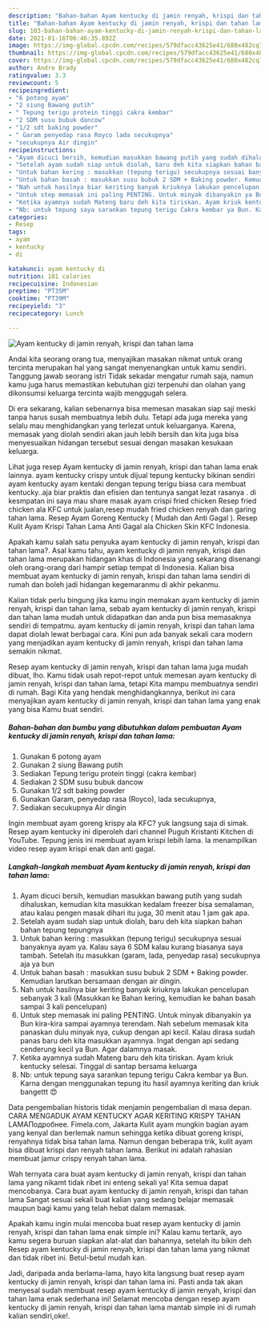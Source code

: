 ```yaml
---
description: "Bahan-bahan Ayam kentucky di jamin renyah, krispi dan tahan lama yang enak dan Mudah Dibuat"
title: "Bahan-bahan Ayam kentucky di jamin renyah, krispi dan tahan lama yang enak dan Mudah Dibuat"
slug: 103-bahan-bahan-ayam-kentucky-di-jamin-renyah-krispi-dan-tahan-lama-yang-enak-dan-mudah-dibuat
date: 2021-01-16T06:46:35.892Z
image: https://img-global.cpcdn.com/recipes/579dfacc43625e41/680x482cq70/ayam-kentucky-di-jamin-renyah-krispi-dan-tahan-lama-foto-resep-utama.jpg
thumbnail: https://img-global.cpcdn.com/recipes/579dfacc43625e41/680x482cq70/ayam-kentucky-di-jamin-renyah-krispi-dan-tahan-lama-foto-resep-utama.jpg
cover: https://img-global.cpcdn.com/recipes/579dfacc43625e41/680x482cq70/ayam-kentucky-di-jamin-renyah-krispi-dan-tahan-lama-foto-resep-utama.jpg
author: Andre Brady
ratingvalue: 3.3
reviewcount: 5
recipeingredient:
- "6 potong ayam"
- "2 siung Bawang putih"
- " Tepung terigu protein tinggi cakra kembar"
- "2 SDM susu bubuk dancow"
- "1/2 sdt baking powder"
- " Garam penyedap rasa Royco lada secukupnya"
- "secukupnya Air dingin"
recipeinstructions:
- "Ayam dicuci bersih, kemudian masukkan bawang putih yang sudah dihaluskan, kemudian kita masukkan kedalam freezer bisa semalaman, atau kalau pengen masak dihari itu juga, 30 menit atau 1 jam gak apa."
- "Setelah ayam sudah siap untuk diolah, baru deh kita siapkan bahan bahan tepung tepungnya"
- "Untuk bahan kering : masukkan (tepung terigu) secukupnya sesuai banyaknya ayam ya. Kalau saya 6 SDM kalau kurang biasanya saya tambah. Setelah itu masukkan (garam, lada, penyedap rasa) secukupnya aja ya bun"
- "Untuk bahan basah : masukkan susu bubuk 2 SDM + Baking powder. Kemudian larutkan bersamaan dengan air dingin."
- "Nah untuk hasilnya biar keriting banyak kriuknya lakukan pencelupan sebanyak 3 kali (Masukkan ke Bahan kering, kemudian ke bahan basah sampai 3 kali pencelupan)"
- "Untuk step memasak ini paling PENTING. Untuk minyak dibanyakin ya Bun kira-kira sampai ayamnya terendam. Nah sebelum memasak kita panaskan dulu minyak nya, cukup dengan api kecil. Kalau dirasa sudah panas baru deh kita masukkan ayamnya. Ingat dengan api sedang cenderung kecil ya Bun. Agar dalamnya masak."
- "Ketika ayamnya sudah Mateng baru deh kita tiriskan. Ayam kriuk kentucky selesai. Tinggal di santap bersama keluarga"
- "Nb: untuk tepung saya sarankan tepung terigu Cakra kembar ya Bun. Karna dengan menggunakan tepung itu hasil ayamnya keriting dan kriuk bangettt 😍"
categories:
- Resep
tags:
- ayam
- kentucky
- di

katakunci: ayam kentucky di 
nutrition: 181 calories
recipecuisine: Indonesian
preptime: "PT35M"
cooktime: "PT39M"
recipeyield: "3"
recipecategory: Lunch

---
```



![Ayam kentucky di jamin renyah, krispi dan tahan lama](https://img-global.cpcdn.com/recipes/579dfacc43625e41/680x482cq70/ayam-kentucky-di-jamin-renyah-krispi-dan-tahan-lama-foto-resep-utama.jpg)

Andai kita seorang orang tua, menyajikan masakan nikmat untuk orang tercinta merupakan hal yang sangat menyenangkan untuk kamu sendiri. Tanggung jawab seorang istri Tidak sekadar mengatur rumah saja, namun kamu juga harus memastikan kebutuhan gizi terpenuhi dan olahan yang dikonsumsi keluarga tercinta wajib menggugah selera.

Di era  sekarang, kalian sebenarnya bisa memesan masakan siap saji meski tanpa harus susah membuatnya lebih dulu. Tetapi ada juga mereka yang selalu mau menghidangkan yang terlezat untuk keluarganya. Karena, memasak yang diolah sendiri akan jauh lebih bersih dan kita juga bisa menyesuaikan hidangan tersebut sesuai dengan masakan kesukaan keluarga. 

Lihat juga resep Ayam kentucky di jamin renyah, krispi dan tahan lama enak lainnya. ayam kentucky crispy untuk dijual tepung kentucky bikinan sendiri ayam kentucky ayam kentaki dengan tepung terigu biasa cara membuat kentucky..aja biar praktis dan efisien dan tentunya sangat lezat rasanya . di kesmpatan ini saya mau share masak ayam crispi fried chicken Resep fried chicken ala KFC untuk jualan,resep mudah fried chicken renyah dan garing tahan lama. Resep Ayam Goreng Kentucky ( Mudah dan Anti Gagal ). Resep Kulit Ayam Krispi Tahan Lama Anti Gagal ala Chicken Skin KFC Indonesia.

Apakah kamu salah satu penyuka ayam kentucky di jamin renyah, krispi dan tahan lama?. Asal kamu tahu, ayam kentucky di jamin renyah, krispi dan tahan lama merupakan hidangan khas di Indonesia yang sekarang disenangi oleh orang-orang dari hampir setiap tempat di Indonesia. Kalian bisa membuat ayam kentucky di jamin renyah, krispi dan tahan lama sendiri di rumah dan boleh jadi hidangan kegemaranmu di akhir pekanmu.

Kalian tidak perlu bingung jika kamu ingin memakan ayam kentucky di jamin renyah, krispi dan tahan lama, sebab ayam kentucky di jamin renyah, krispi dan tahan lama mudah untuk didapatkan dan anda pun bisa memasaknya sendiri di tempatmu. ayam kentucky di jamin renyah, krispi dan tahan lama dapat diolah lewat berbagai cara. Kini pun ada banyak sekali cara modern yang menjadikan ayam kentucky di jamin renyah, krispi dan tahan lama semakin nikmat.

Resep ayam kentucky di jamin renyah, krispi dan tahan lama juga mudah dibuat, lho. Kamu tidak usah repot-repot untuk memesan ayam kentucky di jamin renyah, krispi dan tahan lama, tetapi Kita mampu membuatnya sendiri di rumah. Bagi Kita yang hendak menghidangkannya, berikut ini cara menyajikan ayam kentucky di jamin renyah, krispi dan tahan lama yang enak yang bisa Kamu buat sendiri.

<!--inarticleads1-->

##### Bahan-bahan dan bumbu yang dibutuhkan dalam pembuatan Ayam kentucky di jamin renyah, krispi dan tahan lama:

1. Gunakan 6 potong ayam
1. Gunakan 2 siung Bawang putih
1. Sediakan  Tepung terigu protein tinggi (cakra kembar)
1. Sediakan 2 SDM susu bubuk dancow
1. Gunakan 1/2 sdt baking powder
1. Gunakan  Garam, penyedap rasa (Royco), lada secukupnya,
1. Sediakan secukupnya Air dingin


Ingin membuat ayam goreng krispy ala KFC? yuk langsung saja di simak. Resep ayam kentucky ini diperoleh dari channel Puguh Kristanti Kitchen di YouTube. Tepung jenis ini membuat ayam krispi lebih lama. Ia menampilkan video resep ayam krispi enak dan anti gagal. 

<!--inarticleads2-->

##### Langkah-langkah membuat Ayam kentucky di jamin renyah, krispi dan tahan lama:

1. Ayam dicuci bersih, kemudian masukkan bawang putih yang sudah dihaluskan, kemudian kita masukkan kedalam freezer bisa semalaman, atau kalau pengen masak dihari itu juga, 30 menit atau 1 jam gak apa.
1. Setelah ayam sudah siap untuk diolah, baru deh kita siapkan bahan bahan tepung tepungnya
1. Untuk bahan kering : masukkan (tepung terigu) secukupnya sesuai banyaknya ayam ya. Kalau saya 6 SDM kalau kurang biasanya saya tambah. Setelah itu masukkan (garam, lada, penyedap rasa) secukupnya aja ya bun
1. Untuk bahan basah : masukkan susu bubuk 2 SDM + Baking powder. Kemudian larutkan bersamaan dengan air dingin.
1. Nah untuk hasilnya biar keriting banyak kriuknya lakukan pencelupan sebanyak 3 kali (Masukkan ke Bahan kering, kemudian ke bahan basah sampai 3 kali pencelupan)
1. Untuk step memasak ini paling PENTING. Untuk minyak dibanyakin ya Bun kira-kira sampai ayamnya terendam. Nah sebelum memasak kita panaskan dulu minyak nya, cukup dengan api kecil. Kalau dirasa sudah panas baru deh kita masukkan ayamnya. Ingat dengan api sedang cenderung kecil ya Bun. Agar dalamnya masak.
1. Ketika ayamnya sudah Mateng baru deh kita tiriskan. Ayam kriuk kentucky selesai. Tinggal di santap bersama keluarga
1. Nb: untuk tepung saya sarankan tepung terigu Cakra kembar ya Bun. Karna dengan menggunakan tepung itu hasil ayamnya keriting dan kriuk bangettt 😍


Data pengembalian historis tidak menjamin pengembalian di masa depan. CARA MENGADUK AYAM KENTUCKY AGAR KERITING KRISPY TAHAN LAMAПодробнее. Fimela.com, Jakarta Kulit ayam mungkin bagian ayam yang kenyal dan berlemak namun sehingga ketika dibuat goreng krispi, renyahnya tidak bisa tahan lama. Namun dengan beberapa trik, kulit ayam bisa dibuat krispi dan renyah tahan lama. Berikut ini adalah rahasian membuat jamur crispy renyah tahan lama. 

Wah ternyata cara buat ayam kentucky di jamin renyah, krispi dan tahan lama yang nikamt tidak ribet ini enteng sekali ya! Kita semua dapat mencobanya. Cara buat ayam kentucky di jamin renyah, krispi dan tahan lama Sangat sesuai sekali buat kalian yang sedang belajar memasak maupun bagi kamu yang telah hebat dalam memasak.

Apakah kamu ingin mulai mencoba buat resep ayam kentucky di jamin renyah, krispi dan tahan lama enak simple ini? Kalau kamu tertarik, ayo kamu segera buruan siapkan alat-alat dan bahannya, setelah itu bikin deh Resep ayam kentucky di jamin renyah, krispi dan tahan lama yang nikmat dan tidak ribet ini. Betul-betul mudah kan. 

Jadi, daripada anda berlama-lama, hayo kita langsung buat resep ayam kentucky di jamin renyah, krispi dan tahan lama ini. Pasti anda tak akan menyesal sudah membuat resep ayam kentucky di jamin renyah, krispi dan tahan lama enak sederhana ini! Selamat mencoba dengan resep ayam kentucky di jamin renyah, krispi dan tahan lama mantab simple ini di rumah kalian sendiri,oke!.

